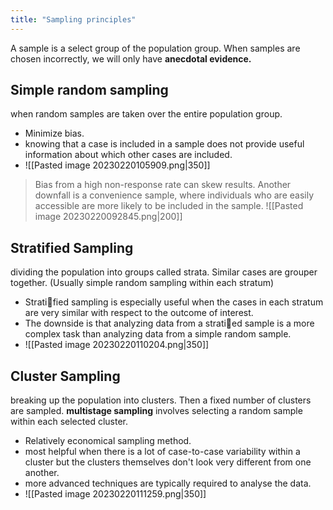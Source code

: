 ```yaml
---
title: "Sampling principles"
---
```

A sample is a select group of the population group. When samples are chosen incorrectly, we will only have **anecdotal evidence.**

## Simple random sampling
when random samples are taken over the entire population group.
- Minimize bias.
- knowing that a case is included in a sample does not provide useful information about which other cases are included.
- ![[Pasted image 20230220105909.png|350]]

> Bias from a high non-response rate can skew results.
> Another downfall is a convenience sample, where individuals who are easily accessible are more likely to be included in the sample.
> ![[Pasted image 20230220092845.png|200]]

## Stratified Sampling
dividing the population into groups called strata. Similar cases are grouper together. (Usually simple random sampling within each stratum)
- Stratified sampling is especially useful when the cases in each stratum are very similar with respect to the outcome of interest. 
- The downside is that analyzing data from a stratied sample is a more complex task than analyzing data from a simple random sample.
- ![[Pasted image 20230220110204.png|350]]

## Cluster Sampling
breaking up the population into clusters. Then a fixed number of clusters are sampled. **multistage sampling** involves selecting a random sample within each selected cluster.
- Relatively economical sampling method.
- most helpful when there is a lot of case-to-case variability within a cluster but the clusters themselves don't look very different from one another.
- more advanced techniques are typically required to analyse the data.
- ![[Pasted image 20230220111259.png|350]]